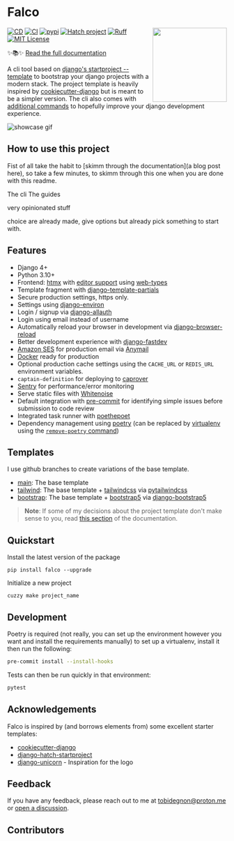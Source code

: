 # Falco

<img align="right" width="170" height="170" src="https://res.cloudinary.com/dgugjkmqg/image/upload/v1702502731/Logo_2_zfg43u.svg">

[![CD](https://github.com/Tobi-De/falco/actions/workflows/deploy.yml/badge.svg)](https://github.com/Tobi-De/falco/actions/workflows/deploy.yml)
[![CI](https://github.com/Tobi-De/falco/actions/workflows/test.yml/badge.svg)](https://github.com/Tobi-De/falco/actions/workflows/test.yml)
[![pypi](https://badge.fury.io/py/falco.svg)](https://pypi.org/project/falco/)
[![Hatch project](https://img.shields.io/badge/%F0%9F%A5%9A-Hatch-4051b5.svg)](https://github.com/pypa/hatch)
[![Ruff](https://img.shields.io/endpoint?url=https://raw.githubusercontent.com/astral-sh/ruff/main/assets/badge/v2.json)](https://github.com/astral-sh/ruff)
[![MIT License](https://img.shields.io/badge/license-MIT-blue.svg)](https://github.com/Tobi-De/falco/blob/main/LICENSE)


✨📚✨ [Read the full documentation](https://tobi-de.github.io/falco)

A cli tool based on [django's startproject --template](https://docs.djangoproject.com/en/stable/ref/django-admin/#startproject) to bootstrap
your django projects with a modern stack. The project template is heavily inspired by [cookiecutter-django](https://github.com/cookiecutter/cookiecutter-django) but is meant to be a simpler version.
The cli also comes with [additional commands](https://tobi-de.github.io/falco/usage/#cuzzy) to hopefully improve your django development experience.

![showcase gif](https://raw.githubusercontent.com/Tobi-De/falco/main/docs/assets/cuzzy_demo.gif)


## How to use this project


Fist of all take the habit to [skimm through the documentation](a blog post here), so take a few minutes, to skimm through this one when you are done with this readme.

The cli
The guides


very opinionated stuff

choice are already made, give options but already pick something to start with.

## Features

- Django 4+
- Python 3.10+
- Frontend: [htmx](https://htmx.org/) with [editor support](https://oluwatobi.dev/blog/posts/htmx-support-in-pycharm/) using [web-types](https://github.com/JetBrains/web-types#web-types)
- Template fragment with [django-template-partials](https://github.com/carltongibson/django-template-partials)
- Secure production settings, https only.
- Settings using [django-environ](https://github.com/joke2k/django-environ)
- Login / signup via [django-allauth](https://github.com/pennersr/django-allauth)
- Login using email instead of username
- Automatically reload your browser in development via [django-browser-reload](https://github.com/adamchainz/django-browser-reload)
- Better development experience with [django-fastdev](https://github.com/boxed/django-fastdev)
- [Amazon SES](https://aws.amazon.com/ses/?nc1=h_ls) for production email via [Anymail](https://github.com/anymail/django-anymail)
- [Docker](https://www.docker.com/) ready for production
- Optional production cache settings using the `CACHE_URL` or `REDIS_URL` environment variables.
- `captain-definition` for deploying to [caprover](https://caprover.com/)
- [Sentry](https://sentry.io/welcome/) for performance/error monitoring
- Serve static files with [Whitenoise](https://whitenoise.evans.io/en/latest/)
- Default integration with [pre-commit](https://github.com/pre-commit/pre-commit) for identifying simple issues before submission to code review
- Integrated task runner with [poethepoet](https://github.com/nat-n/poethepoet)
- Dependency management using [poetry](https://github.com/python-poetry/poetry) (can be replaced by [virtualenv](https://github.com/pypa/virtualenv) using the [`remove-poetry` command](https://tobi-de.github.io/falco/usage/#cuzzy-remove-poetry))

## Templates

I use github branches to create variations of the base template.

- [main](https://github.com/Tobi-De/falco): The base template
- [tailwind](https://github.com/Tobi-De/falco/tree/tailwind): The base template + [tailwindcss](https://github.com/timonweb/pytailwindcss)  via [pytailwindcss](https://github.com/timonweb/pytailwindcss)
- [bootstrap](https://github.com/Tobi-De/falco/tree/bootstrap): The base template + [bootstrap5](https://getbootstrap.com/) via [django-bootstrap5](https://github.com/zostera/django-bootstrap5)

> **Note**: If some of my decisions about the project template don't make sense to you, read [this section](https://tobi-de.github.io/falco/project/) of the documentation.

## Quickstart

Install the latest version of the package

```shell
pip install falco --upgrade
```

Initialize a new project

```shell
cuzzy make project_name
```

## Development

Poetry is required (not really, you can set up the environment however you want and install the requirements
manually) to set up a virtualenv, install it then run the following:

```sh
pre-commit install --install-hooks
```

Tests can then be run quickly in that environment:

```sh
pytest
```

## Acknowledgements

Falco is inspired by (and borrows elements from) some excellent starter templates:

- [cookiecutter-django](https://github.com/cookiecutter/cookiecutter-django)
- [django-hatch-startproject](https://github.com/oliverandrich/django-hatch-startproject)
- [django-unicorn](https://github.com/adamghill/django-unicorn) - Inspiration for the logo

## Feedback

If you have any feedback, please reach out to me at tobidegnon@proton.me or [open a discussion](https://github.com/Tobi-De/falco/discussions/new).

## Contributors

<!-- ALL-CONTRIBUTORS-LIST:START - Do not remove or modify this section -->
<!-- prettier-ignore-start -->
<!-- markdownlint-disable -->

<!-- markdownlint-restore -->
<!-- prettier-ignore-end -->

<!-- ALL-CONTRIBUTORS-LIST:END -->
